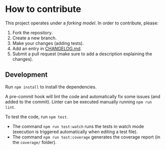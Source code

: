 # How to contribute

This project operates under a _forking model_. In order to contribute, please:

1. Fork the repository.
2. Create a new branch.
3. Make your changes (adding tests).
4. Add an entry in [CHANGELOG.md](CHANGELOG.md).
5. Submit a pull request (make sure to add a description explaining the changes).

## Development

Run `npm install` to install the dependencies.

A pre-commit hook will lint the code and automatically fix some issues (and added to the commit). Linter can be executed manually running `npm run lint`.

To test the code, run `npm test`.

- The command `npm run test:watch` runs the tests in watch mode (execution is triggered automatically when editing a test file).
- The command `npm run test:coverage` generates the coverage report (in the `coverage/` folder).
